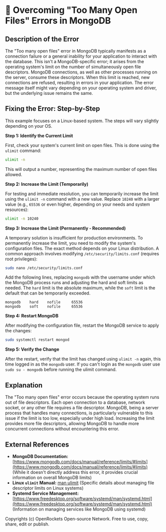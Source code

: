 # 🐞 Overcoming "Too Many Open Files" Errors in MongoDB


## Description of the Error

The "Too many open files" error in MongoDB typically manifests as a connection failure or a general inability for your application to interact with the database.  This isn't a MongoDB-specific error; it arises from the operating system's limit on the number of simultaneously open file descriptors.  MongoDB connections, as well as other processes running on the server, consume these descriptors.  When this limit is reached, new connections are refused, resulting in errors in your application.  The error message itself might vary depending on your operating system and driver, but the underlying issue remains the same.

## Fixing the Error: Step-by-Step

This example focuses on a Linux-based system.  The steps will vary slightly depending on your OS.

**Step 1: Identify the Current Limit**

First, check your system's current limit on open files.  This is done using the `ulimit` command:

```bash
ulimit -n
```

This will output a number, representing the maximum number of open files allowed.

**Step 2: Increase the Limit (Temporarily)**

For testing and immediate resolution, you can temporarily increase the limit using the `ulimit -n` command with a new value. Replace `10240` with a larger value (e.g., `65536` or even higher, depending on your needs and system resources):


```bash
ulimit -n 10240
```

**Step 3: Increase the Limit (Permanently - Recommended)**

A temporary solution is insufficient for production environments. To permanently increase the limit, you need to modify the system's configuration files. The exact method depends on your Linux distribution.  A common approach involves modifying `/etc/security/limits.conf` (requires root privileges):

```bash
sudo nano /etc/security/limits.conf
```

Add the following lines, replacing `mongodb` with the username under which the MongoDB process runs and adjusting the hard and soft limits as needed.  The `hard` limit is the absolute maximum, while the `soft` limit is the default that can be temporarily exceeded.

```
mongodb    hard    nofile     65536
mongodb    soft    nofile     65536
```

**Step 4: Restart MongoDB**

After modifying the configuration file, restart the MongoDB service to apply the changes:

```bash
sudo systemctl restart mongod
```

**Step 5: Verify the Change**

After the restart, verify that the limit has changed using `ulimit -n` again, this time logged in as the `mongodb` user. If you can't login as the `mongodb` user use `sudo su - mongodb` before running the ulimit command.


## Explanation

The "Too many open files" error occurs because the operating system runs out of file descriptors.  Each open connection to a database, network socket, or any other file requires a file descriptor.  MongoDB, being a server process that handles many connections, is particularly vulnerable to this issue if the limit is too low, especially under high load.  Increasing the limit provides more file descriptors, allowing MongoDB to handle more concurrent connections without encountering this error.


## External References

* **MongoDB Documentation:** [https://www.mongodb.com/docs/manual/reference/limits/#limits](https://www.mongodb.com/docs/manual/reference/limits/#limits) (While it doesn't directly address this error, it provides crucial information on overall MongoDB limits)
* **Linux `ulimit` Manual:** [man ulimit](https://man7.org/linux/man-pages/man1/ulimit.1.html) (Specific details about managing file descriptor limits on Linux systems)
* **Systemd Service Management:** [https://www.freedesktop.org/software/systemd/man/systemd.html](https://www.freedesktop.org/software/systemd/man/systemd.html) (Information on managing services like MongoDB using systemd)



Copyrights (c) OpenRockets Open-source Network. Free to use, copy, share, edit or publish.

